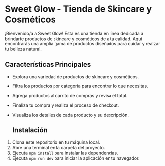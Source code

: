 
# Sweet Glow - Tienda de Skincare y Cosméticos

¡Bienvenido/a a Sweet Glow! Esta es una tienda en línea dedicada a brindarte productos de skincare y cosméticos de alta calidad. Aquí encontrarás una amplia
gama de productos diseñados para cuidar y realzar tu belleza natural.

## Características Principales

- Explora una variedad de productos de skincare y cosméticos.
- Filtra los productos por categoría para encontrar lo que necesitas.
- Agrega productos al carrito de compras y revisa el total.
- Finaliza tu compra y realiza el proceso de checkout.
- Visualiza los detalles de cada producto y su descripción.

  ## Instalación

1. Clona este repositorio en tu máquina local.
2. Abre una terminal en la carpeta del proyecto.
3. Ejecuta `npm install` para instalar las dependencias.
4. Ejecuta `npm run dev` para iniciar la aplicación en tu navegador.
